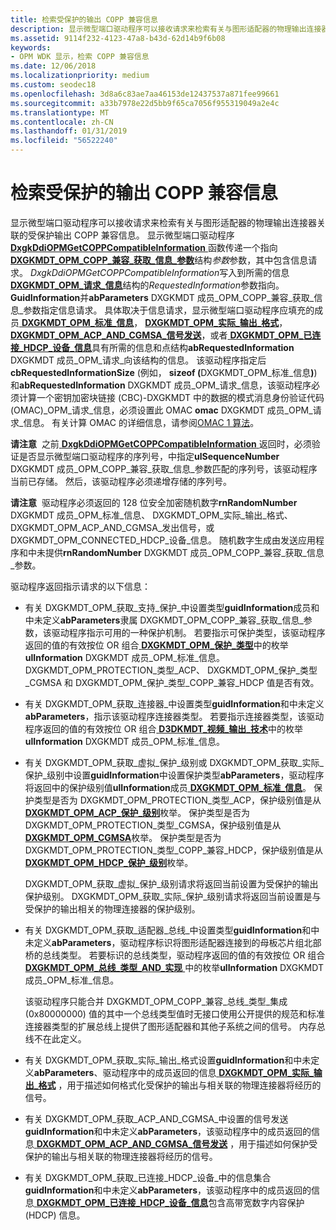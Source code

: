 ```yaml
---
title: 检索受保护的输出 COPP 兼容信息
description: 显示微型端口驱动程序可以接收请求来检索有关与图形适配器的物理输出连接器关联的受保护输出 COPP 兼容信息。
ms.assetid: 9114f232-4123-47a8-b43d-62d14b9f6b08
keywords:
- OPM WDK 显示，检索 COPP 兼容信息
ms.date: 12/06/2018
ms.localizationpriority: medium
ms.custom: seodec18
ms.openlocfilehash: 3d8a6c83ae7aa46153de12437537a871fee99661
ms.sourcegitcommit: a33b7978e22d5bb9f65ca7056f955319049a2e4c
ms.translationtype: MT
ms.contentlocale: zh-CN
ms.lasthandoff: 01/31/2019
ms.locfileid: "56522240"
---
```

# <a name="retrieving-copp-compatible-information-on-protected-output"></a>检索受保护的输出 COPP 兼容信息


显示微型端口驱动程序可以接收请求来检索有关与图形适配器的物理输出连接器关联的受保护输出 COPP 兼容信息。 显示微型端口驱动程序[ **DxgkDdiOPMGetCOPPCompatibleInformation** ](https://msdn.microsoft.com/library/windows/hardware/ff559720)函数传递一个指向[ **DXGKMDT\_OPM\_COPP\_兼容\_获取\_信息\_参数**](https://msdn.microsoft.com/library/windows/hardware/ff560859)结构*参数*参数，其中包含信息请求。 *DxgkDdiOPMGetCOPPCompatibleInformation*写入到所需的信息[ **DXGKMDT\_OPM\_请求\_信息**](https://msdn.microsoft.com/library/windows/hardware/ff560910)结构的*RequestedInformation*参数指向。 **GuidInformation**并**abParameters** DXGKMDT 成员\_OPM\_COPP\_兼容\_获取\_信息\_参数指定信息请求。 具体取决于信息请求，显示微型端口驱动程序应填充的成员[ **DXGKMDT\_OPM\_标准\_信息**](https://msdn.microsoft.com/library/windows/hardware/ff560925)， [**DXGKMDT\_OPM\_实际\_输出\_格式**](https://msdn.microsoft.com/library/windows/hardware/ff560840)， [ **DXGKMDT\_OPM\_ACP\_AND\_CGMSA\_信号发送**](https://msdn.microsoft.com/library/windows/hardware/ff560830)，或者[ **DXGKMDT\_OPM\_已连接\_HDCP\_设备\_信息**](https://msdn.microsoft.com/library/windows/hardware/ff560854)具有所需的信息和点结构**abRequestedInformation** DXGKMDT 成员\_OPM\_请求\_向该结构的信息。 该驱动程序指定后**cbRequestedInformationSize** (例如， <strong>sizeof (</strong>DXGKMDT\_OPM\_标准\_信息<strong>)</strong>) 和**abRequestedInformation** DXGKMDT 成员\_OPM\_请求\_信息，该驱动程序必须计算一个密钥加密块链接 (CBC)-DXGKMDT 中的数据的模式消息身份验证代码 (OMAC)\_OPM\_请求\_信息，必须设置此 OMAC **omac** DXGKMDT 成员\_OPM\_请求\_信息。 有关计算 OMAC 的详细信息，请参阅[OMAC 1 算法](https://go.microsoft.com/fwlink/p/?linkid=70417)。

**请注意**  之前[ **DxgkDdiOPMGetCOPPCompatibleInformation** ](https://msdn.microsoft.com/library/windows/hardware/ff559720)返回时，必须验证是否显示微型端口驱动程序的序列号，中指定**ulSequenceNumber** DXGKMDT 成员\_OPM\_COPP\_兼容\_获取\_信息\_参数匹配的序列号，该驱动程序当前已存储。 然后，该驱动程序必须递增存储的序列号。

 

**请注意**  驱动程序必须返回的 128 位安全加密随机数字**rnRandomNumber** DXGKMDT 成员\_OPM\_标准\_信息、 DXGKMDT\_OPM\_实际\_输出\_格式、 DXGKMDT\_OPM\_ACP\_AND\_CGMSA\_发出信号，或 DXGKMDT\_OPM\_CONNECTED\_HDCP\_设备\_信息。 随机数字生成由发送应用程序和中未提供**rnRandomNumber** DXGKMDT 成员\_OPM\_COPP\_兼容\_获取\_信息\_参数。

 

驱动程序返回指示请求的以下信息：

-   有关 DXGKMDT\_OPM\_获取\_支持\_保护\_中设置类型**guidInformation**成员和中未定义**abParameters**隶属 DXGKMDT\_OPM\_COPP\_兼容\_获取\_信息\_参数，该驱动程序指示可用的一种保护机制。 若要指示可保护类型，该驱动程序返回的值的有效按位 OR 组合[ **DXGKMDT\_OPM\_保护\_类型**](https://msdn.microsoft.com/library/windows/hardware/ff560898)中的枚举**ulInformation** DXGKMDT 成员\_OPM\_标准\_信息。 DXGKMDT\_OPM\_PROTECTION\_类型\_ACP、 DXGKMDT\_OPM\_保护\_类型\_CGMSA 和 DXGKMDT\_OPM\_保护\_类型\_COPP\_兼容\_HDCP 值是否有效。

-   有关 DXGKMDT\_OPM\_获取\_连接器\_中设置类型**guidInformation**和中未定义**abParameters**，指示该驱动程序连接器类型。 若要指示连接器类型，该驱动程序返回的值的有效按位 OR 组合[ **D3DKMDT\_视频\_输出\_技术**](https://msdn.microsoft.com/library/windows/hardware/ff546605)中的枚举**ulInformation** DXGKMDT 成员\_OPM\_标准\_信息。

-   有关 DXGKMDT\_OPM\_获取\_虚拟\_保护\_级别或 DXGKMDT\_OPM\_获取\_实际\_保护\_级别中设置**guidInformation**中设置保护类型**abParameters**，驱动程序将返回中的保护级别值**ulInformation**成员[ **DXGKMDT\_OPM\_标准\_信息**](https://msdn.microsoft.com/library/windows/hardware/ff560925)。 保护类型是否为 DXGKMDT\_OPM\_PROTECTION\_类型\_ACP，保护级别值是从[ **DXGKMDT\_OPM\_ACP\_保护\_级别**](https://msdn.microsoft.com/library/windows/hardware/ff560834)枚举。 保护类型是否为 DXGKMDT\_OPM\_PROTECTION\_类型\_CGMSA，保护级别值是从[ **DXGKMDT\_OPM\_CGMSA**](https://msdn.microsoft.com/library/windows/hardware/ff560846)枚举。 保护类型是否为 DXGKMDT\_OPM\_PROTECTION\_类型\_COPP\_兼容\_HDCP，保护级别值是从[ **DXGKMDT\_OPM\_HDCP\_保护\_级别**](https://msdn.microsoft.com/library/windows/hardware/ff560878)枚举。

    DXGKMDT\_OPM\_获取\_虚拟\_保护\_级别请求将返回当前设置为受保护的输出保护级别。 DXGKMDT\_OPM\_获取\_实际\_保护\_级别请求将返回当前设置是与受保护的输出相关的物理连接器的保护级别。

-   有关 DXGKMDT\_OPM\_获取\_适配器\_总线\_中设置类型**guidInformation**和中未定义**abParameters**，驱动程序标识将图形适配器连接到的母板芯片组北部桥的总线类型。 若要标识的总线类型，驱动程序返回的值的有效按位 OR 组合[ **DXGKMDT\_OPM\_总线\_类型\_AND\_实现** ](https://msdn.microsoft.com/library/windows/hardware/ff560841)中的枚举**ulInformation** DXGKMDT 成员\_OPM\_标准\_信息。

    该驱动程序只能合并 DXGKMDT\_OPM\_COPP\_兼容\_总线\_类型\_集成 (0x80000000) 值的其中一个总线类型值时无接口使用公开提供的规范和标准连接器类型的扩展总线上提供了图形适配器和其他子系统之间的信号。 内存总线不在此定义。

-   有关 DXGKMDT\_OPM\_获取\_实际\_输出\_格式设置**guidInformation**和中未定义**abParameters**、驱动程序中的成员返回的信息[ **DXGKMDT\_OPM\_实际\_输出\_格式**](https://msdn.microsoft.com/library/windows/hardware/ff560840) ，用于描述如何格式化受保护的输出与相关联的物理连接器将经历的信号。

-   有关 DXGKMDT\_OPM\_获取\_ACP\_AND\_CGMSA\_中设置的信号发送**guidInformation**和中未定义**abParameters**，该驱动程序中的成员返回的信息[ **DXGKMDT\_OPM\_ACP\_AND\_CGMSA\_信号发送**](https://msdn.microsoft.com/library/windows/hardware/ff560830) ，用于描述如何保护受保护的输出与相关联的物理连接器将经历的信号。

-   有关 DXGKMDT\_OPM\_获取\_已连接\_HDCP\_设备\_中的信息集合**guidInformation**和中未定义**abParameters**，该驱动程序中的成员返回的信息[ **DXGKMDT\_OPM\_已连接\_HDCP\_设备\_信息**](https://msdn.microsoft.com/library/windows/hardware/ff560854)包含高带宽数字内容保护 (HDCP) 信息。

 

 





